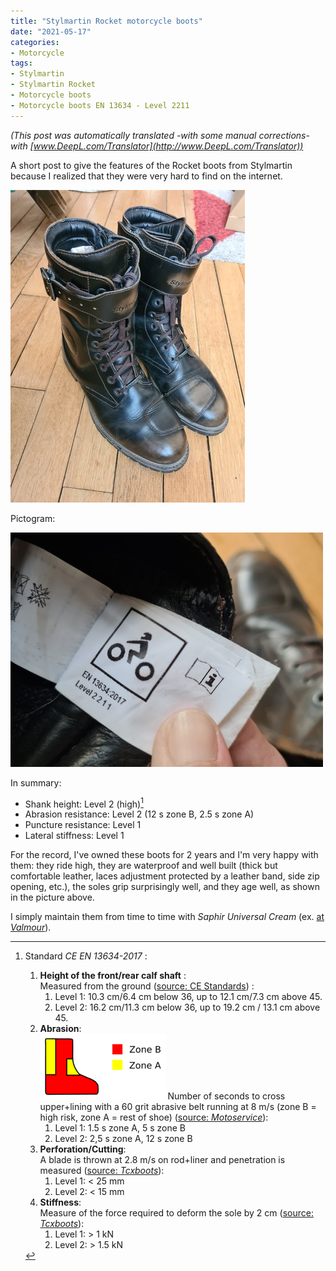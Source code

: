 ```yaml
---
title: "Stylmartin Rocket motorcycle boots"
date: "2021-05-17"
categories:
- Motorcycle
tags: 
- Stylmartin
- Stylmartin Rocket
- Motorcycle boots
- Motorcycle boots EN 13634 - Level 2211
---
```


_(This post was automatically translated -with some manual corrections- with [www.DeepL.com/Translator](http://www.DeepL.com/Translator))_

A short post to give the features of the Rocket boots from Stylmartin because I realized that they were very hard to find on the internet.

<!--more-->

![Photo of my stylmartin rocket boots](bottes_stylmartin_rocket.jpg)


Pictogram:

![Pictogram of stylmartin rocket boots](bottes_stylmartin_rocket_picto.jpg)

In summary:

- Shank height: Level 2 (high)[^1]
- Abrasion resistance: Level 2 (12 s zone B, 2.5 s zone A)
- Puncture resistance: Level 1
- Lateral stiffness: Level 1

For the record, I've owned these boots for 2 years and I'm very happy with them: they ride high, they are waterproof and well built (thick but comfortable leather, laces adjustment protected by a leather band, side zip opening, etc.), the soles grip surprisingly well, and they age well, as shown in the picture above.

I simply maintain them from time to time with _Saphir Universal Cream_ (ex. [at _Valmour_](https://www.valmour.fr/cirage-creme-universelle-saphir.html)).



[^1]: Standard _CE EN 13634-2017_ :  
    1. **Height of the front/rear calf shaft** :  
    Measured from the ground ([source: CE Standards](https://standards.iteh.ai/catalog/standards/cen/f5bbe4a8-39ee-4652-96a3-cc060d0b8236/en-13634-2017)) :  
        1. Level 1: 10.3 cm/6.4 cm below 36, up to 12.1 cm/7.3 cm above 45.  
        2. Level 2: 16.2 cm/11.3 cm below 36, up to 19.2 cm / 13.1 cm above 45.  
    2. **Abrasion**:  
       ![](<picto norme CE EN 13634-2017.png#floatright> "picto zones de la norme CE EN 13634-2017")     Number of seconds to cross upper+lining with a 60 grit abrasive belt running at 8 m/s (zone B = high risk, zone A = rest of shoe) ([source: _Motoservice_](https://www.motoservices.com/dossiers-accessoire-moto-equipement-moto/equipement-moto-scooter-les-normes-en-vigueur-fev-2019.htm)):  
        1. Level 1: 1.5 s zone A, 5 s zone B  
        2. Level 2: 2,5 s zone A, 12 s zone B  
    3. **Perforation/Cutting**:  
       A blade is thrown at 2.8 m/s on rod+liner and penetration is measured ([source: _Tcxboots_](https://fr.tcxboots.com/pages/certifications)):  
        1. Level 1: < 25 mm  
        2. Level 2: < 15 mm  
    4. **Stiffness**:  
       Measure of the force required to deform the sole by 2 cm ([source: _Tcxboots_](https://fr.tcxboots.com/pages/certifications)):  
        1. Level 1: > 1 kN  
        2. Level 2: > 1.5 kN  


